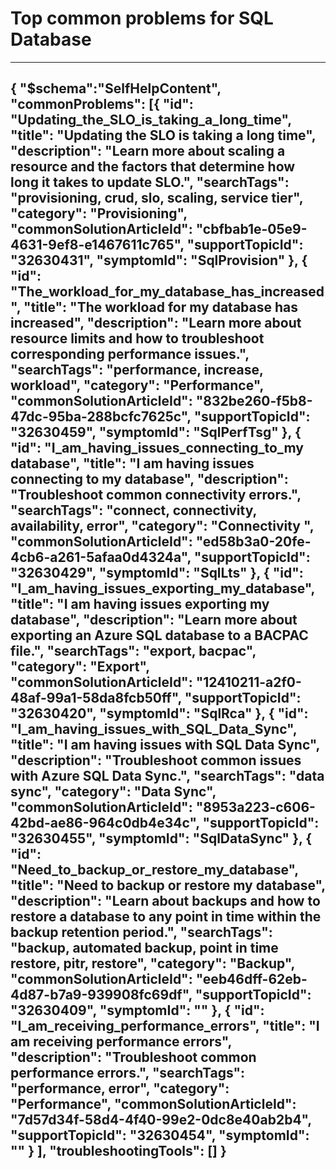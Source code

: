 <properties
pageTitle="Top common problems for SQL Database"
description="Menu based workflow document for top SQL DB problems"        
service="microsoft.sql"
resource="servers"
resourceTags="servers, databases"
authors="gansmore"
ms.author="emlisa"
displayOrder=""
articleId="c95b09f8-3f33-4fe9-8c66-79505deb412d"
selfHelpType="diagnoseandsolve"
productPesIds="13491"
cloudEnvironments="public"
/>

# Top common problems for SQL Database
---
{
	"$schema":"SelfHelpContent",
	"commonProblems": [{
			"id": "Updating_the_SLO_is_taking_a_long_time",
			"title": "Updating the SLO is taking a long time",
			"description": "Learn more about scaling a resource and the factors that determine how long it takes to update SLO.",
			"searchTags": "provisioning, crud, slo, scaling, service tier",
			"category": "Provisioning",
			"commonSolutionArticleId": "cbfbab1e-05e9-4631-9ef8-e1467611c765",
			"supportTopicId": "32630431",
			"symptomId": "SqlProvision"
		},
		{
			"id": "The_workload_for_my_database_has_increased",
			"title": "The workload for my database has increased",
			"description": "Learn more about resource limits and how to troubleshoot corresponding performance issues.",
			"searchTags": "performance, increase, workload",
			"category": "Performance",
			"commonSolutionArticleId": "832be260-f5b8-47dc-95ba-288bcfc7625c",
			"supportTopicId": "32630459",
			"symptomId": "SqlPerfTsg"
		},
		{
			"id": "I_am_having_issues_connecting_to_my database",
			"title": "I am having issues connecting to my database",
			"description": "Troubleshoot common connectivity errors.",
			"searchTags": "connect, connectivity, availability, error",
			"category": "Connectivity ",
			"commonSolutionArticleId": "ed58b3a0-20fe-4cb6-a261-5afaa0d4324a",
			"supportTopicId": "32630429",
			"symptomId": "SqlLts"
		},
		{
			"id": "I_am_having_issues_exporting_my_database",
			"title": "I am having issues exporting my database",
			"description": "Learn more about exporting an Azure SQL database to a BACPAC file.",
			"searchTags": "export, bacpac",
			"category": "Export",
			"commonSolutionArticleId": "12410211-a2f0-48af-99a1-58da8fcb50ff",
			"supportTopicId": "32630420",
			"symptomId": "SqlRca"
		},
		{
			"id": "I_am_having_issues_with_SQL_Data_Sync",
			"title": "I am having issues with SQL Data Sync",
			"description": "Troubleshoot common issues with Azure SQL Data Sync.",
			"searchTags": "data sync",
			"category": "Data Sync",
			"commonSolutionArticleId": "8953a223-c606-42bd-ae86-964c0db4e34c",
			"supportTopicId": "32630455",
			"symptomId": "SqlDataSync"
		},
		{
			"id": "Need_to_backup_or_restore_my_database",
			"title": "Need to backup or restore my database",
			"description": "Learn about backups and how to restore a database to any point in time within the backup retention period.",
			"searchTags": "backup, automated backup, point in time restore, pitr, restore",
			"category": "Backup",
			"commonSolutionArticleId": "eeb46dff-62eb-4d87-b7a9-939908fc69df",
			"supportTopicId": "32630409",
			"symptomId": ""
		},
		{
			"id": "I_am_receiving_performance_errors",
			"title": "I am receiving performance errors",
			"description": "Troubleshoot common performance errors.",
			"searchTags": "performance, error",
			"category": "Performance",
			"commonSolutionArticleId": "7d57d34f-58d4-4f40-99e2-0dc8e40ab2b4",
			"supportTopicId": "32630454",
			"symptomId": ""
		}
	],
	"troubleshootingTools": []
}
---
